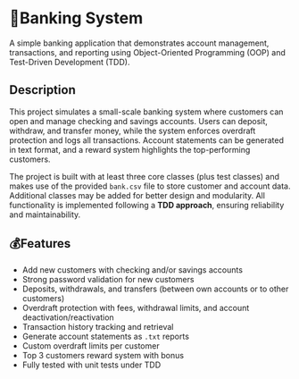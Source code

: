 # 🏦Banking System

A simple banking application that demonstrates account management, transactions, and reporting using Object-Oriented Programming (OOP) and Test-Driven Development (TDD).

## Description

This project simulates a small-scale banking system where customers can open and manage checking and savings accounts. Users can deposit, withdraw, and transfer money, while the system enforces overdraft protection and logs all transactions. Account statements can be generated in text format, and a reward system highlights the top-performing customers.

The project is built with at least three core classes (plus test classes) and makes use of the provided `bank.csv` file to store customer and account data. Additional classes may be added for better design and modularity. All functionality is implemented following a **TDD approach**, ensuring reliability and maintainability.

## 💰Features 

* Add new customers with checking and/or savings accounts
* Strong password validation for new customers
* Deposits, withdrawals, and transfers (between own accounts or to other customers)
* Overdraft protection with fees, withdrawal limits, and account deactivation/reactivation
* Transaction history tracking and retrieval
* Generate account statements as `.txt` reports
* Custom overdraft limits per customer
* Top 3 customers reward system with bonus
* Fully tested with unit tests under TDD

